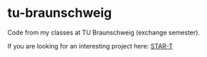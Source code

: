 # tu-braunschweig

Code from my classes at TU Braunschweig (exchange semester).

If you are looking for an interesting project here:
[STAR-T](https://github.com/miiranta/tu-braunschweig/tree/main/Pratical%20Aspects%20of%20Computer%20Science)
